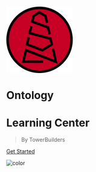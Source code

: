 <!-- _coverpage.md -->

![logo](assets/TowerBuildersLogo.png)

# Ontology
# Learning Center

> By TowerBuilders

<!-- [GitHub](https://github.com/TowerBuilders/learning-center) -->
[Get Started](#welcome-to-the-learning-center)

<!-- background color -->

![color](#000000)
